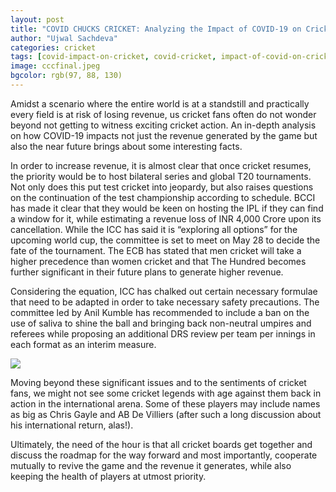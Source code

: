```yaml
---
layout: post
title: "COVID CHUCKS CRICKET: Analyzing the Impact of COVID-19 on Cricket"
author: "Ujwal Sachdeva"
categories: cricket
tags: [covid-impact-on-cricket, covid-cricket, impact-of-covid-on-cricket]
image: cccfinal.jpeg
bgcolor: rgb(97, 88, 130)
---
```


Amidst a scenario where the entire world is at a standstill and practically every field is at risk of losing revenue, us cricket fans often do not wonder beyond not getting to witness exciting cricket action. An in-depth analysis on how COVID-19 impacts not just the revenue generated by the game but also the near future brings about some interesting facts. 

In order to increase revenue, it is almost clear that once cricket resumes, the priority would be to host bilateral series and global T20 tournaments. Not only does this put test cricket into jeopardy, but also raises questions on the continuation of the test championship according to schedule. BCCI has made it clear that they would be keen on hosting the IPL if they can find a window for it, while estimating a revenue loss of INR 4,000 Crore upon its cancellation. While the ICC has said it is “exploring all options” for the upcoming world cup, the committee is set to meet on May 28 to decide the fate of the tournament. The ECB has stated that men cricket will take a higher precedence than women cricket and that The Hundred becomes further significant in their future plans to generate higher revenue. 

Considering the equation, ICC has chalked out certain necessary formulae that need to be adapted in order to take necessary safety precautions. The committee led by Anil Kumble has recommended to include a ban on the use of saliva to shine the ball and bringing back non-neutral umpires and referees while proposing an additional DRS review per team per innings in each format as an interim measure. 

<div class="featured-image">
    <img src="{{ site.github.url }}/assets/img/Infographic2.png">
</div>

Moving beyond these significant issues and to the sentiments of cricket fans, we might not see some cricket legends with age against them back in action in the international arena. Some of these players may include names as big as Chris Gayle and AB De Villiers (after such a long discussion about his international return, alas!). 

Ultimately, the need of the hour is that all cricket boards get together and discuss the roadmap for the way forward and most importantly, cooperate mutually to revive the game and the revenue it generates, while also keeping the health of players at utmost priority. 

